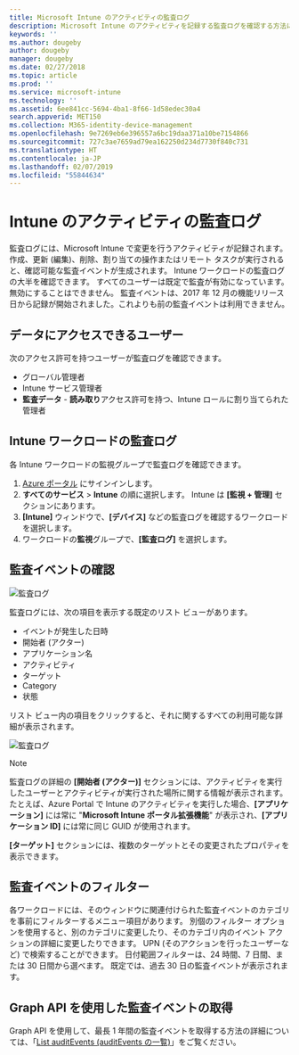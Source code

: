```yaml
---
title: Microsoft Intune のアクティビティの監査ログ
description: Microsoft Intune のアクティビティを記録する監査ログを確認する方法について説明します。
keywords: ''
ms.author: dougeby
author: dougeby
manager: dougeby
ms.date: 02/27/2018
ms.topic: article
ms.prod: ''
ms.service: microsoft-intune
ms.technology: ''
ms.assetid: 6ee841cc-5694-4ba1-8f66-1d58edec30a4
search.appverid: MET150
ms.collection: M365-identity-device-management
ms.openlocfilehash: 9e7269eb6e396557a6bc19daa371a10be7154866
ms.sourcegitcommit: 727c3ae7659ad79ea162250d234d7730f840c731
ms.translationtype: HT
ms.contentlocale: ja-JP
ms.lasthandoff: 02/07/2019
ms.locfileid: "55844634"
---
```

# <a name="audit-logs-for-intune-activities"></a>Intune のアクティビティの監査ログ
監査ログには、Microsoft Intune で変更を行うアクティビティが記録されます。 作成、更新 (編集)、削除、割り当ての操作またはリモート タスクが実行されると、確認可能な監査イベントが生成されます。 Intune ワークロードの監査ログの大半を確認できます。 すべてのユーザーは既定で監査が有効になっています。無効にすることはできません。 監査イベントは、2017 年 12 月の機能リリース日から記録が開始されました。これよりも前の監査イベントは利用できません。

## <a name="who-can-access-the-data"></a>データにアクセスできるユーザー
次のアクセス許可を持つユーザーが監査ログを確認できます。
- グローバル管理者
- Intune サービス管理者
- **監査データ** - **読み取り**アクセス許可を持つ、Intune ロールに割り当てられた管理者

## <a name="audit-logs-for-intune-workloads"></a>Intune ワークロードの監査ログ
各 Intune ワークロードの監視グループで監査ログを確認できます。  
1. [Azure ポータル](https://portal.azure.com) にサインインします。
2. **すべてのサービス** > **Intune** の順に選択します。 Intune は **[監視 + 管理]** セクションにあります。
3. **[Intune]** ウィンドウで、**[デバイス]** などの監査ログを確認するワークロードを選択します。
4. ワークロードの**監視**グループで、**[監査ログ]** を選択します。

## <a name="review-audit-events"></a>監査イベントの確認
![監査ログ](./media/monitor-audit-logs.png "監査ログ")

監査ログには、次の項目を表示する既定のリスト ビューがあります。    

- イベントが発生した日時
- 開始者 (アクター)
- アプリケーション名
- アクティビティ
- ターゲット
- Category
- 状態

リスト ビュー内の項目をクリックすると、それに関するすべての利用可能な詳細が表示されます。

![監査ログ](./media/monitor-audit-log-detail.png "監査ログ")

> [!Note]    
> 監査ログの詳細の **[開始者 (アクター)]** セクションには、アクティビティを実行したユーザーとアクティビティが実行された場所に関する情報が表示されます。 たとえば、Azure Portal で Intune のアクティビティを実行した場合、**[アプリケーション]** には常に "**Microsoft Intune ポータル拡張機能**" が表示され、**[アプリケーション ID]** には常に同じ GUID が使用されます。 
>    
> **[ターゲット]** セクションには、複数のターゲットとその変更されたプロパティを表示できます。  


## <a name="filter-audit-events"></a>監査イベントのフィルター
各ワークロードには、そのウィンドウに関連付けられた監査イベントのカテゴリを事前にフィルターするメニュー項目があります。 別個のフィルター オプションを使用すると、別のカテゴリに変更したり、そのカテゴリ内のイベント アクションの詳細に変更したりできます。 UPN (そのアクションを行ったユーザーなど) で検索することができます。 日付範囲フィルターは、24 時間、7 日間、または 30 日間から選べます。 既定では、過去 30 日の監査イベントが表示されます。

## <a name="use-graph-api-to-retrieve-audit-events"></a>Graph API を使用した監査イベントの取得
Graph API を使用して、最長 1 年間の監査イベントを取得する方法の詳細については、「[List auditEvents (auditEvents の一覧)](https://developer.microsoft.com/en-us/graph/docs/api-reference/beta/api/intune_auditing_auditevent_list)」をご覧ください。
